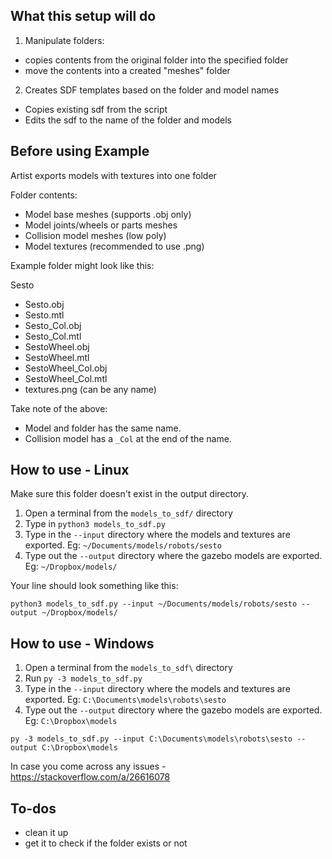 ## What this setup will do

1. Manipulate folders:
- copies contents from the original folder into the specified folder
- move the contents into a created "meshes" folder

2. Creates SDF templates based on the folder and model names
- Copies existing sdf from the script
- Edits the sdf to the name of the folder and models

## Before using Example

Artist exports models with textures into one folder

Folder contents:
- Model base meshes (supports .obj only)
- Model joints/wheels or parts meshes
- Collision model meshes (low poly)
- Model textures (recommended to use .png)

Example folder might look like this:

Sesto
- Sesto.obj
- Sesto.mtl
- Sesto_Col.obj
- Sesto_Col.mtl
- SestoWheel.obj
- SestoWheel.mtl
- SestoWheel_Col.obj
- SestoWheel_Col.mtl
- textures.png (can be any name)

Take note of the above:
- Model and folder has the same name.
- Collision model has a `_Col` at the end of the name.

## How to use - Linux
Make sure this folder doesn't exist in the output directory.

1. Open a terminal from the `models_to_sdf/` directory
2. Type in `python3 models_to_sdf.py`
3. Type in the `--input` directory where the models and textures are exported. Eg: `~/Documents/models/robots/sesto`
4. Type out the `--output` directory where the gazebo models are exported. Eg: `~/Dropbox/models/`

Your line should look something like this:
```
python3 models_to_sdf.py --input ~/Documents/models/robots/sesto --output ~/Dropbox/models/
```

## How to use - Windows

1. Open a terminal from the `models_to_sdf\` directory
2. Run `py -3 models_to_sdf.py`
3. Type in the `--input` directory where the models and textures are exported. Eg: `C:\Documents\models\robots\sesto`
4. Type out the `--output` directory where the gazebo models are exported. Eg: `C:\Dropbox\models`
```
py -3 models_to_sdf.py --input C:\Documents\models\robots\sesto --output C:\Dropbox\models

```
In case you come across any issues - https://stackoverflow.com/a/26616078

## To-dos
- clean it up
- get it to check if the folder exists or not
